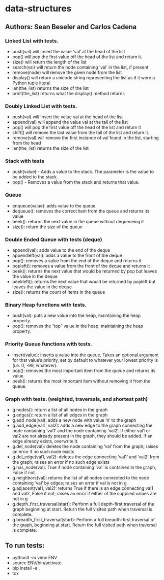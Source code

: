 # data-structures

## Authors: Sean Beseler and Carlos Cadena

### Linked List with tests.
- push(val) will insert the value ‘val’ at the head of the list
- pop() will pop the first value off the head of the list and return it.
- size() will return the length of the list
- search(val) will return the node containing ‘val’ in the list, if present
- remove(node) will remove the given node from the list
- display() will return a unicode string representing the list as if it were a Python tuple literal
- len(the_list) returns the size of the list
- print(the_list) returns what the display() method returns

### Doubly Linked List with tests.
- push(val) will insert the value val at the head of the list
- append(val) will append the value val at the tail of the list
- pop() will pop the first value off the head of the list and return it
- shift() will remove the last value from the tail of the list and return it.
- remove(val) will remove the first instance of val found in the list, starting from the head
- len(the_list) returns the size of the list

### Stack with tests
- push(value) - Adds a value to the stack. The parameter is the value to be added to the stack.
- pop() - Removes a value from the stack and returns that value.

### Queue
- enqueue(value): adds value to the queue
- dequeue(): removes the correct item from the queue and returns its value
- peek(): returns the next value in the queue without dequeueing it
- size(): return the size of the queue

### Double Ended Queue with tests (deque)
- append(val): adds value to the end of the deque
- appendleft(val): adds a value to the front of the deque
- pop(): removes a value from the end of the deque and returns it
- popleft(): removes a value from the front of the deque and returns it
- peek(): returns the next value that would be returned by pop but leaves the value in the deque
- peekleft(): returns the next value that would be returned by popleft but leaves the value in the deque
- size(): returns the count of items in the queue

### Binary Heap functions with tests.
- push(val): puts a new value into the heap, maintaining the heap property.
- pop(): removes the “top” value in the heap, maintaining the heap property.

### Priority Queue functions with tests.
- insert(value): inserts a value into the queue. Takes an optional argument for that value’s priority, set by default to whatever your lowest priority is (i.e. 0, -99, whatever).
- pop(): removes the most important item from the queue and returns its value.
- peek(): returns the most important item without removing it from the queue.


### Graph with tests. (weighted, traversals, and shortest path)
- g.nodes(): return a list of all nodes in the graph
- g.edges(): return a list of all edges in the graph
- g.add_node(val): adds a new node with value ‘n’ to the graph
- g.add_edge(val1, val2): adds a new edge to the graph connecting the node containing ‘val1’ and the node containing ‘val2’. If either val1 or val2 are not already present in the graph, they should be added. If an edge already exists, overwrite it.
- g.del_node(val): deletes the node containing ‘val’ from the graph; raises an error if no such node exists
- g.del_edge(val1, val2): deletes the edge connecting ‘val1’ and ‘val2’ from the graph; raises an error if no such edge exists
- g.has_node(val): True if node containing ‘val’ is contained in the graph, False if not.
- g.neighbors(val): returns the list of all nodes connected to the node containing ‘val’ by edges; raises an error if val is not in g
- g.adjacent(val1, val2): returns True if there is an edge connecting val1 and val2, False if not; raises an error if either of the supplied values are not in g
- g.depth_first_traversal(start): Perform a full depth-first traversal of the graph beginning at start. Return the full visited path when traversal is complete.
- g.breadth_first_traversal(start): Perform a full breadth-first traversal of the graph, beginning at start. Return the full visited path when traversal is complete.


## To run tests:
- python3 -m venv ENV
- source ENV/bin/activate
- pip install -e .
- tox
